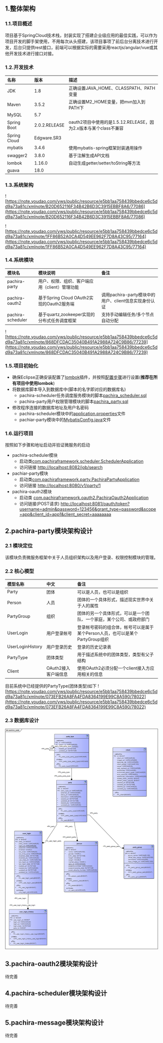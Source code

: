## 1.整体架构
### 1.1.项目概述
项目基于SpringCloud技术栈，封装实现了搭建企业级应用的最佳实践，可以作为项目开发的脚手架使用，不用每次从头搭建，该项目事项了前后台分离技术进行开发，后台只提供rest接口，前端可以根据实际的需要采用reactjs/angular/vue或其他开发技术进行接口对接。
### 1.2.开发技术
|名称|版本|描述
|:-|:-|:-
|JDK|1.8|正确设置JAVA_HOME、CLASSPATH、PATH变量
|Maven|3.5.2|正确设置M2_HOME变量，把mvn加入到PATH下
|MySQL|5.7|
|Spring Boot|2.0.2.RELEASE|oauth2项目中使用的是1.5.12.RELEASE，因为2.x版本与某个class不兼容
|Spring Cloud|Edgware.SR3
|mybatis|3.4.6|使用mybatis-spring框架封装通用操作
|swagger2|3.8.0|基于注解生成API文档
|lombok|1.16.0|自动生成getter/setter/toString等方法
|guava|18.0|

### 1.3.系统架构
![https://note.youdao.com/yws/public/resource/e5bb1aa758439bbedce6c5dd9a73a81c/xmlnote/B20D652116F34B42B6D3C3915EBBF8A6/77086](https://note.youdao.com/yws/public/resource/e5bb1aa758439bbedce6c5dd9a73a81c/xmlnote/B20D652116F34B42B6D3C3915EBBF8A6/77086)

![https://note.youdao.com/yws/public/resource/e5bb1aa758439bbedce6c5dd9a73a81c/xmlnote/1FF86B52A0CA4D549EE962F7D8A43C95/77164](https://note.youdao.com/yws/public/resource/e5bb1aa758439bbedce6c5dd9a73a81c/xmlnote/1FF86B52A0CA4D549EE962F7D8A43C95/77164)
### 1.4.系统模块
|模块名|模块说明|备注
|:-|:-|:-
|pachira-party|用户、权限、组织、客户端应用（client）管理功能|
|pachira-oauth2|基于Spring Cloud OAuth2实现的Oauth2服务端|调用pachira-party模块中的用户、client信息实现身份认证
|pachira-scheduler|基于quartz,zookeeper实现的分布式任务调度框架|支持手动编辑任务/多个节点自动分配

![https://note.youdao.com/yws/public/resource/e5bb1aa758439bbedce6c5dd9a73a81c/xmlnote/868DFCDAC35040B491A2988A724C9B86/77239](https://note.youdao.com/yws/public/resource/e5bb1aa758439bbedce6c5dd9a73a81c/xmlnote/868DFCDAC35040B491A2988A724C9B86/77239)
### 1.5.项目初始化
- 确保Eclipse正确安装配置了[lombok](https://www.projectlombok.org/download)插件，并按照[配置步骤](https://www.projectlombok.org/setup/eclipse)进行设置(**推荐在所有项目中使用lombok**)
- 将数据库脚本导入到数据库中(脚本的名字即对应的数据库名)
    - pachira-scheduler任务调度服务模块的脚本[pachira_scheduler.sql](etc/sql/pachira_scheduler.sql) 
    - pachira-party用户权限管理模块的脚本[pachira_party.sql](etc/sql/pahira_party.sql)
- 修改程序连接的数据库地址及用户名密码
    - pachira-scheduler模块中的[application.properties](pachira-scheduler/src/main/resources/application.properties)文件
    - pachiar-party模块中的[MybatisConfig.java](pachira-party/pachira-party-server/src/main/java/com/pachiraframework/party/config/MybatisConfig.java)文件
### 1.6.运行项目
按照如下步骤和地址启动并验证微服务的启动
- pachira-scheduler模块
    - 启动类[com.pachiraframework.scheduler.SchedulerApplication](pachira-scheduler/src/main/java/com/pachiraframework/scheduler/SchedulerApplication.java)
    - 访问链接 [http://localhost:8082/job/search](http://localhost:8082/job/search)
- pachiar-party模块
    - 启动类[com.pachiraframework.party.PachiraPartyApplication](pachira-party/pachira-party-server/src/main/java/com/pachiraframework/party/PachiraPartyApplication.java)
    - 访问链接 [http://localhost:8080/v1/party/1](http://localhost:8080/v1/party/1)
- pachira-oauth2模块
    - 启动类 [com.pachiraframework.oauth2.PachiraOauth2Application](pachira-oauth2/src/main/java/com/pachiraframework/oauth2/PachiraOauth2Application.java) 
    - 访问链接(POST请求) [http://localhost:8081/oauth/token?username=admin&password=123456&grant_type=password&scope=app&client_id=app1&client_secret=aaaaaaaa](http://localhost:8081/oauth/token?username=admin&password=123456&grant_type=password&scope=app&client_id=app1&client_secret=aaaaaaaa)
## 2.pachira-party模块架构设计
### 2.1 模块定位
该模块负责微服务框架中关于人员组织架构以及用户登录、权限控制模块的管理。
### 2.2 核心模型
|模型名称|中文|备注|
|:-|:-|:-
|Party|团体|可以是人员，也可以是组织|
|Person|人员|团体的一个具体形式，描述现实世界中关于人的属性
|PartyGroup|组织|团体的另一个具体形式，可以是一个团队、一个家庭，某个公司、或政府部门
|UserLogin|用户登录帐号|登录帐号密码的组合体，帐号可以是属于某个Person人员，也可以是某个PartyGroup组织
|UserLoginHistory|用户登录历史|登录的历史记录表
|PartyType|团体类型|用于描述系统中的团体类型，类型有父子结构
|Client|OAuth2接入客户端信息|使用OAuth2必须分配一个client接入方应用相关的信息

目前系统中已经提供的PartyType(团体类型)如下
![https://note.youdao.com/yws/public/resource/e5bb1aa758439bbedce6c5dd9a73a81c/xmlnote/073EFB26A8FA4FDA8364199E99C8A590/78022](https://note.youdao.com/yws/public/resource/e5bb1aa758439bbedce6c5dd9a73a81c/xmlnote/073EFB26A8FA4FDA8364199E99C8A590/78022)
### 2.3 数据库设计
![etc\assets\pachira_party.bmp](etc\assets\pachira_party.bmp)
## 3.pachira-oauth2模块架构设计
待完善
## 4.pachira-scheduler模块架构设计
待完善
## 5.pachira-message模块架构设计
待完善
